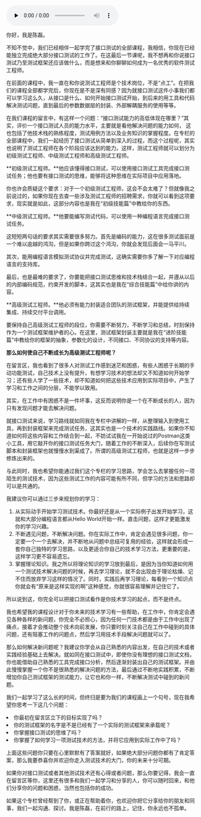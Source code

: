 <audio id="audio" title="结束语 ｜ 如何成为一名优秀的测试工程师？" controls="" preload="none"><source id="mp3" src="https://static001.geekbang.org/resource/audio/94/17/94f4f5bc0fccdb66f6d1e2cb0fd86717.mp3"></audio>

你好，我是陈磊。

不知不觉中，我们已经相伴一起学完了接口测试的全部课程，我相信，你现在已经能独立完成绝大部分接口测试的工作了。在这最后一节课呢，我不想再和你说接口测试乃至测试框架还应该做什么，而是想来和你聊聊如何成为一名优秀的软件测试工程师。

在前面的课程中，我一直在和你说测试工程师是个技术岗位，不是“点工”。在把我们的课程全部都学完后，你现在是不是深有同感？因为就接口测试这件小事我们都可以学习这么久，从接口是什么、如何开始接口测试开始，到后来的用工具和代码解决测试问题，直到最后的参数数据层的封装、外部解耦服务的使用等等。

在我们课程的留言中，有这样一个问题：“接口测试能力的高低体现在哪里？”其实，评价一个接口测试人员的能力水平，主要就是看他解决问题的能力如何， 这也包括了他技术栈的熟练程度，测试用例方法以及业务知识的掌握程度。在专栏的全部课程中，我们一起经历了接口测试从简单到深入的过程，而这个过程呢，其实也说明了测试工程师在各个阶段应该达到的能力。这样，测试工程师就可以划分为初级测试工程师、中级测试工程师和高级测试工程师。

**初级测试工程师。**他应该懂得接口测试，可以使用接口测试工具完成接口测试任务；他也要有接口测试的思维，能够将这种思维在实际项目中应用落地。

你也许会质疑这个要求：对于一个初级测试工程师，这会不会太难了？但就像我之前说过的，如果你现在去查一些涉及测试工程师的招聘需求，你就可以看到这项要求，现实就是如此，这部分内容也是我在“初级技能篇”中教给你的东西。

**中级测试工程师。**他要能编写测试代码，可以使用一种编程语言完成接口测试任务。

这短短两句话的要求其实需要很多努力。首先是编码的能力，这在很多测试面前是一个难以逾越的鸿沟，但是如果你跨过这个鸿沟，你就会发现后面会一马平川。

其次，能用编程语言模拟测试协议并完成测试，这确实需要你多了解一下对应编程语言的支持库。

最后，也是最难的要求了，你要能把接口测试思维和技术栈结合一起，并遵从以后的内部编码规范，约束开发的脚本，这其实也是我在“综合技能篇”中给你讲的内容。

**高级测试工程师。**他必须有能力封装适合团队的测试框架，并能提供给持续集成、持续交付平台调用。

要保持自己高级测试工程师的段位，你需要不断努力，不断学习和总结，时刻保持作为一个测试框架维护者的心。在这里，测试框架封装主要就是我在“进阶技能篇”中教给你的框架的抽象，参数化的设计，不同接口、不同协议的支持等内容。

**那么如何使自己不断成长为高级测试工程师呢？**

在留言区，我也看到了很多人对测试工作感到迷茫和困惑，有些人困惑于长期的手动功能测试，自己技术上没有提升，有想学习技术的想法却又不知道如何开始学习；还有些人学了一些技术，却不知道如何把这些技术应用到实际项目中，产生了学习和工作之间的分层，不能学以致用。

其实，在工作中有困惑不是一件坏事，这反而说明你是一个在不断成长的人，因为只有发现问题才能去解决问题。

就接口测试来说，学习路线就如同我在专栏中讲解的一样，从整理输入到使用工具，再到封装框架来完成测试任务，这其实也是一个技术的实践路线。如果你不知道如何将这些内容和工作结合到一起，不妨试试我在一开始说过的Postman这类小工具，用它敲开你的接口测试任务大门，随着工作的不断深入，后续你在写测试脚本和封装框架也就慢慢水到渠成了。所谓的高级测试工程师，也就是这样一步步修炼出来的。

与此同时，我也希望你能通过我们这个专栏的学习思路，学会怎么去掌握任何一项陌生的测试技术，因为这些测试工作的内容可能有所不同，但学习的方法和思路却可以是共通的。

我建议你可以通过三步来规划你的学习：

1. 从实际动手开始学习测试技术。你最好还是从一个实际例子出发开始学习，这就和大部分编程语言都从Hello World开始一样。直击问题，这样才更能激发你的学习兴趣。
1. 不断遇见问题，不断解决问题。你在实际工作中，肯定会遇见很多问题，你一定要一个一个去解决，并不断地从问题中总结可复用的经验，这样就会形成一套你自己独特的学习思路，以及更适合你自己的技术学习方法，更重要的是，这样学习更不容易遗忘。
1. 掌握理论知识。我之所以将理论知识的学习放到最后，是因为当你知道如何用一个测试技术解决问题的时候，再去学习理论，就不会出现由于理论枯燥、记不住而放弃学习这样的情况了。同时，实践后再学习理论，每看到一个知识点你就会有“原来是这样实现的啊”这种感觉，你就很容易理解并记住它了。

所以说到这，你完全可以把接口测试看作是你技术学习的起点，而不是终点。

我也希望我的课程设计对于你未来的技术学习有一些帮助，在工作中，你肯定会遇见各种各样的新问题，你完全不必担心，因为任何一门技术都是由于工作中出现了痛点，接着才会推动整个技术向前发展，你只要时刻关注自己在工作中碰到的具体问题，还有阻塞工作的问题点，然后学习用技术手段解决问题就可以了。

那么如何解决新问题呢？我建议你学会从自己熟悉的内容出发，在自己的技术或者实践经验基础上去解决。就如同在接口测试中，即使你没有理想的接口测试文档，你也能借助自己熟悉的工具完成接口分析，然后逐渐封装出自己的测试框架。并由此慢慢掌握一个你不是很熟悉的解决问题的方法，最后通过不断地实践积累，不断增加你自己测试框架的测试能力，让它也和你一样，不断解决测试中碰到的新问题。

我们一起学习了这么长的时间，但终归是要为我们的课程画上一个句号，现在我希望你思考一下这几个问题：

<li>
你最初在留言区立下的目标实现了吗？
</li>
<li>
你的测试框架的名字是不是已经有了一个实际的测试框架来承载呢？
</li>
<li>
你掌握接口测试的思维了吗？
</li>
<li>
你掌握了如何学习一项测试技术的方法，并将它应用到实际工作中了吗？
</li>

上面这些问题你只要在心里默默有了答案就好，如果绝大部分问题你都有了肯定答案，那么我要恭喜你并欢迎你走入测试技术的大门，你的未来十分可期。

如果你对接口测试或者其他测试技术还有心得或者问题，那么你要记得，我会一直在留言区等你，这里还有很多和我们一起学习和分享的人，你可以随时回来，和他们分享你的问题和困惑，当然也包括你的成功。

如果这个专栏曾经帮到了你，或正在帮助着你，也欢迎你把它分享给你的朋友和同事，我们一起沟通、探讨。我是陈磊，在前行的路上，记住，你永远也不孤单。
